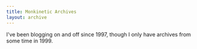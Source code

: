 ```yaml
---
title: Monkinetic Archives
layout: archive
---
```


I've been blogging on and off since 1997, though I only have archives from some time in 1999.


